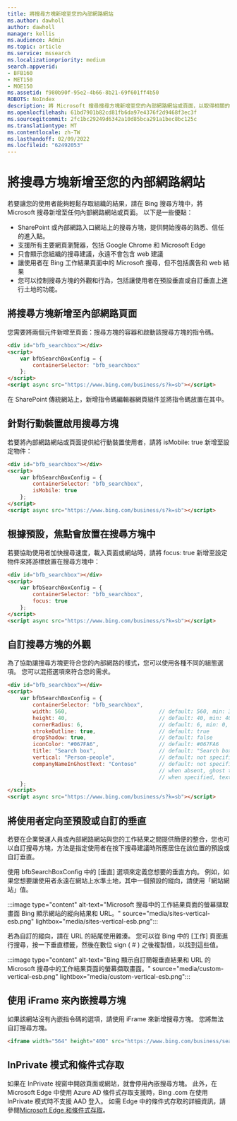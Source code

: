 ```yaml
---
title: 將搜尋方塊新增至您的內部網路網站
ms.author: dawholl
author: dawholl
manager: kellis
ms.audience: Admin
ms.topic: article
ms.service: mssearch
ms.localizationpriority: medium
search.appverid:
- BFB160
- MET150
- MOE150
ms.assetid: f980b90f-95e2-4b66-8b21-69f601ff4b50
ROBOTS: NoIndex
description: 將 Microsoft 搜尋搜尋方塊新增至您的內部網路網站或頁面，以取得相關的搜尋建議並快速尋找工作結果。
ms.openlocfilehash: 61bd7901b82cd81fb6da97e4376f2d9468f3ec3f
ms.sourcegitcommit: 2fc1bc29249d6342a10d85bca291a1bec8bc125c
ms.translationtype: MT
ms.contentlocale: zh-TW
ms.lasthandoff: 02/09/2022
ms.locfileid: "62492053"
---
```

# <a name="add-a-search-box-to-your-intranet-site"></a>將搜尋方塊新增至您的內部網路網站

若要讓您的使用者能夠輕鬆存取組織的結果，請在 Bing 搜尋方塊中，將 Microsoft 搜尋新增至任何內部網路網站或頁面。 以下是一些優點：

- SharePoint 或內部網路入口網站上的搜尋方塊，提供開始搜尋的熟悉、信任的進入點。
- 支援所有主要網頁瀏覽器，包括 Google Chrome 和 Microsoft Edge
- 只會顯示您組織的搜尋建議，永遠不會包含 web 建議
- 讓使用者在 Bing 工作結果頁面中的 Microsoft 搜尋，但不包括廣告和 web 結果
- 您可以控制搜尋方塊的外觀和行為，包括讓使用者在預設垂直或自訂垂直上進行土地的功能。
  
## <a name="add-a-search-box-to-an-intranet-page"></a>將搜尋方塊新增至內部網路頁面

您需要將兩個元件新增至頁面：搜尋方塊的容器和啟動該搜尋方塊的指令碼。
  
```html
<div id="bfb_searchbox"></div>
<script>
    var bfbSearchBoxConfig = {
        containerSelector: "bfb_searchbox"
    };
</script>
<script async src="https://www.bing.com/business/s?k=sb"></script>
```

在 SharePoint 傳統網站上，新增指令碼編輯器網頁組件並將指令碼放置在其中。
  
## <a name="enable-the-search-box-for-mobile"></a>針對行動裝置啟用搜尋方塊

若要將內部網路網站或頁面提供給行動裝置使用者，請將 isMobile: true 新增至設定物件：
  
```html
<div id="bfb_searchbox"></div>
<script>
    var bfbSearchBoxConfig = {
        containerSelector: "bfb_searchbox", 
        isMobile: true
    };
</script>
<script async src="https://www.bing.com/business/s?k=sb"></script>
```

## <a name="put-focus-on-the-search-box-by-default"></a>根據預設，焦點會放置在搜尋方塊中

若要協助使用者加快搜尋速度，載入頁面或網站時，請將 focus: true 新增至設定物件來將游標放置在搜尋方塊中：
  
```html
<div id="bfb_searchbox"></div>
<script>
    var bfbSearchBoxConfig = {
        containerSelector: "bfb_searchbox",
        focus: true
    };
</script>
<script async src="https://www.bing.com/business/s?k=sb"></script>
```

## <a name="customize-the-appearance-of-the-search-box"></a>自訂搜尋方塊的外觀 

為了協助讓搜尋方塊更符合您的內部網路的樣式，您可以使用各種不同的組態選項。 您可以混搭選項來符合您的需求。

```html
<div id="bfb_searchbox"></div>
<script>
    var bfbSearchBoxConfig = {
        containerSelector: "bfb_searchbox",
        width: 560,                             // default: 560, min: 360, max: 650
        height: 40,                             // default: 40, min: 40, max: 72
        cornerRadius: 6,                        // default: 6, min: 0, max: 25                                   
        strokeOutline: true,                    // default: true
        dropShadow: true,                       // default: false
        iconColor: "#067FA6",                   // default: #067FA6
        title: "Search box",                    // default: "Search box"
        vertical: "Person-people",              // default: not specified, search box directs to the All vertical on the WORK results page
        companyNameInGhostText: "Contoso"       // default: not specified
                                                // when absent, ghost text will be "Search work"
                                                // when specified, text will be "Search <companyNameInGhostText>"
    };
</script>
<script async src="https://www.bing.com/business/s?k=sb"></script>
```

## <a name="direct-users-to-a-default-or-custom-vertical"></a>將使用者定向至預設或自訂的垂直

若要在企業營運人員或內部網路網站與您的工作結果之間提供簡便的整合，您也可以自訂搜尋方塊，方法是指定使用者在按下搜尋建議時所應居住在該位置的預設或自訂垂直。

使用 bfbSearchBoxConfig 中的 [垂直] 選項來定義您想要的垂直方向。 例如，如果您想要讓使用者永遠在網站上水準土地，其中一個預設的縱向，請使用「網站網站」值。

:::image type="content" alt-text="Microsoft 搜尋中的工作結果頁面的螢幕擷取畫面 Bing 顯示網站的縱向結果和 URL。" source="media/sites-vertical-esb.png" lightbox="media/sites-vertical-esb.png":::

若為自訂的縱向，請在 URL 的結尾使用雜湊。 您可以從 Bing 中的 [工作] 頁面進行搜尋，按一下垂直標籤，然後在數位 sign ( # ) 之後複製值，以找到這些值。

:::image type="content" alt-text="Bing 顯示自訂簡報垂直結果和 URL 的 Microsoft 搜尋中的工作結果頁面的螢幕擷取畫面。" source="media/custom-vertical-esb.png" lightbox="media/custom-vertical-esb.png":::

## <a name="use-an-iframe-to-embed-a-search-box"></a>使用 iFrame 來內嵌搜尋方塊

如果該網站沒有內嵌指令碼的選項，請使用 iFrame 來新增搜尋方塊。 您將無法自訂搜尋方塊。
  
```html
<iframe width="564" height="400" src="https://www.bing.com/business/searchbox"></iframe>
```

## <a name="inprivate-mode-and-conditional-access"></a>InPrivate 模式和條件式存取

如果在 InPrivate 視窗中開啟頁面或網站，就會停用內嵌搜尋方塊。 此外，在 Microsoft Edge 中使用 Azure AD 條件式存取支援時，Bing .com 在使用 InPrivate 模式時不支援 AAD 登入。 如需 Edge 中的條件式存取的詳細資訊，請參閱[Microsoft Edge 和條件式存取](/deployedge/ms-edge-security-conditional-access#accessing-conditional-access-protected-resources-in-microsoft-edge)。 
